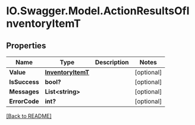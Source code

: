 # IO.Swagger.Model.ActionResultsOfInventoryItemT
## Properties

Name | Type | Description | Notes
------------ | ------------- | ------------- | -------------
**Value** | [**InventoryItemT**](InventoryItemT.md) |  | [optional] 
**IsSuccess** | **bool?** |  | [optional] 
**Messages** | **List&lt;string&gt;** |  | [optional] 
**ErrorCode** | **int?** |  | [optional] 

 [[Back to README]](../README.md)

